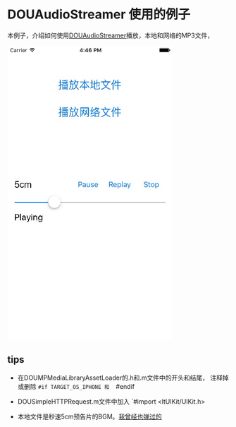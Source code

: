 # DOUAudioStreamer 使用的例子
本例子，介绍如何使用[DOUAudioStreamer](https://github.com/douban/DOUAudioStreamer)播放，本地和网络的MP3文件，

![douPlayer](douPlayer.jpg)

## tips

* 在DOUMPMediaLibraryAssetLoader的.h和.m文件中的开头和结尾， 注释掉或删除 
`#if TARGET_OS_IPHONE 和 
`#endif

* DOUSimpleHTTPRequest.m文件中加入
`#import &lt;ltUIKit/UIKit.h&gt;

* 本地文件是秒速5cm预告片的BGM。[我曾经也弹过的](https://www.youtube.com/watch?v=CScTeU065dA)




